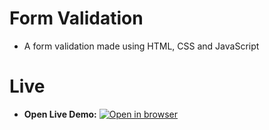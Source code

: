 # Form Validation
 - A form validation made using HTML, CSS and JavaScript

# Live
 - **Open Live Demo:** [![Open in browser](https://img.shields.io/badge/Open_in_browser-online_at_https_nebeyoumusie_github_io_popup_--_svg?style=for-the-badge)](https://nebeyoumusie.github.io/popup/)
